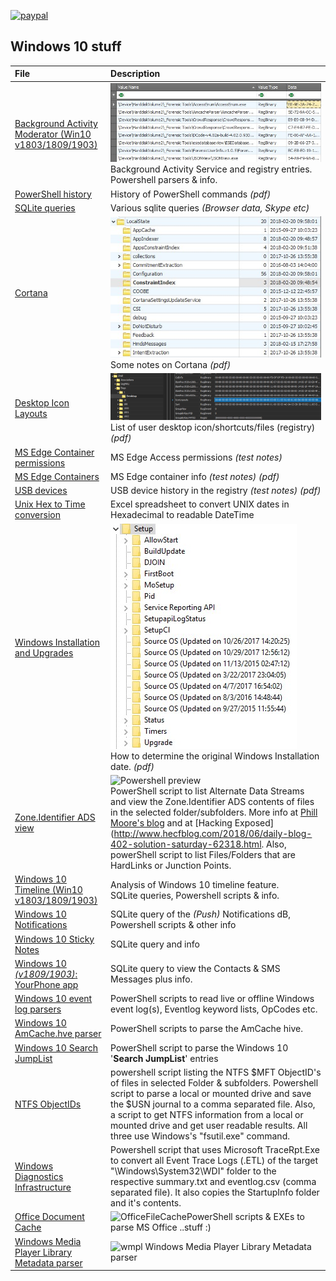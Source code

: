 <!-- saved from url=(0044) https://kacos2000.github.io/Win10/ --> 
[![paypal](https://www.paypalobjects.com/en_US/i/btn/btn_donateCC_LG.gif)](https://www.paypal.com/donate?hosted_button_id=69L3MWGCKVMA6)
## Windows 10 stuff ##

| **File**                         |**Description**
| :--------                        |     :---    
|[Background Activity Moderator (Win10 v1803/1809/1903)](https://github.com/kacos2000/Win10-Research/blob/master/Bam/readme.md) |![Bam preview](bam.jpg) <br>Background Activity Service and registry entries. Powershell parsers & info.
|[PowerShell history](ConsoleHost_history.pdf) |History of PowerShell commands *(pdf)*
|[SQLite queries](https://github.com/kacos2000/queries/blob/master/README.md) |Various sqlite queries *(Browser data, Skype etc)*
|[Cortana](Cortana.pdf) |![Cortana preview](cortana.jpg) <br>Some notes on Cortana *(pdf)*
|[Desktop Icon Layouts](Desktop_IconLayouts.pdf) |![Desktop preview](desktop.jpg) <br>List of user desktop icon/shortcuts/files (registry) *(pdf)*
|[MS Edge Container permissions](Edge_AccessEnum_AC.xlsx) |MS Edge Access permissions *(test notes)*
|[MS Edge Containers]('MS%20Edge%20AC.pdf') |MS Edge container info *(test notes)* *(pdf)*
|[USB devices](USB_device.pdf) |USB device history in the registry *(test notes)* *(pdf)*
|[Unix Hex to Time conversion](Unix_Hex-Time_Calc.xlsx) |Excel spreadsheet to convert UNIX dates in Hexadecimal to readable DateTime
|[Windows Installation and Upgrades](Windows%20install%20date%20-%20registry.pdf) |![Upgrades preview](upgrades.jpg)<br>How to determine the original Windows Installation date. *(pdf)*
|[Zone.Identifier ADS view](https://github.com/kacos2000/Win10-Research/blob/master/ads_streams/readme.md) |![Powershell preview](https://raw.githubusercontent.com/kacos2000/Win10-Research/master/ads_streams/s_results.JPG) <br>PowerShell script to list Alternate Data Streams and view the Zone.Identifier ADS contents of files in the selected folder/subfolders.  More info at [Phill Moore's blog](https://thinkdfir.com/2018/06/17/zone-identifier-kmditemwherefroms/) and at [Hacking Exposed](http://www.hecfblog.com/2018/06/daily-blog-402-solution-saturday-62318.html. Also, powerShell script to list Files/Folders that are HardLinks or Junction Points.
|[Windows 10 Timeline (Win10 v1803/1809/1903)](https://kacos2000.github.io/WindowsTimeline/) |Analysis of Windows 10 timeline feature.<br> SQLite queries, Powershell scripts & info.
|[Windows 10 Notifications](https://github.com/kacos2000/Win10-Research/blob/master/Notifications/readme.md)| SQLite query of the *(Push)* Notifications dB, Powershell scripts & other info
|[Windows 10 Sticky Notes](https://github.com/kacos2000/Win10/blob/master/StickyNotes/readme.md)|SQLite query and info
|[Windows 10 *(v1809/1903)*: YourPhone app](https://github.com/kacos2000/Win10/blob/master/YourPhone/readme.md)| SQLite query to view the Contacts & SMS Messages plus info.
|[Windows 10 event log parsers](https://github.com/kacos2000/Win10-Research/blob/master/EventLogs/readme.md)| PowerShell scripts to read  live or offline Windows event log(s), Eventlog keyword lists, OpCodes etc.
|[Windows 10 AmCache.hve parser](https://github.com/kacos2000/Win10-Research/blob/master/AmCache/readme.md)| PowerShell scripts to parse the AmCache hive.
|[Windows 10 Search JumpList](https://github.com/kacos2000/Win10-Research/blob/master/JumpList/readme.md)| PowerShell script to parse the Windows 10 '**Search JumpList**' entries
|[NTFS ObjectIDs](https://github.com/kacos2000/Win10/blob/master/ObjectID/readme.md)| powershell script listing the NTFS $MFT ObjectID's of files in selected Folder & subfolders. Powershell script to parse a local or mounted drive and save the $USN journal to a comma separated file. Also, a script to get NTFS information from a local or mounted drive and get user readable results. All three  use  Windows's "fsutil.exe" command.
|[Windows Diagnostics Infrastructure](https://github.com/kacos2000/Win10/blob/master/WDI/Readme.md)| Powershell script that uses Microsoft TraceRpt.Exe to convert all Event Trace Logs (.ETL) of the target "\Windows\System32\WDI" folder to the respective summary.txt and eventlog.csv (comma separated file). It also copies the StartupInfo folder and it's contents. 
|[Office Document Cache](https://github.com/kacos2000/Other/blob/master/OfficeFileCache/Readme.md)| ![OfficeFileCache](https://raw.githubusercontent.com/kacos2000/Other/master/OfficeFileCache/OfficeFileCacheFSD.JPG)PowerShell scripts & EXEs to parse MS Office ..stuff :)
|[Windows Media Player Library Metadata parser](https://github.com/kacos2000/Win10/blob/master/WindowsMediaPlayer/readme.md)| ![wmpl](https://raw.githubusercontent.com/kacos2000/Win10/master/WindowsMediaPlayer/wmpl.JPG) Windows Media Player Library Metadata parser

